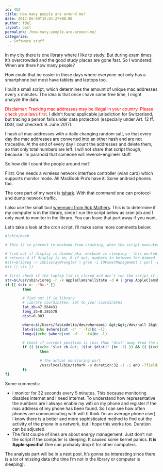 ```yaml
---
id: 452
title: How many people are around me?
date: 2017-06-09T19:04:27+00:00
author: fdel
layout: post
permalink: /how-many-people-are-around-me/
categories:
  - Software stuff
---
```

In my city there is one library where I like to study. But during exam times it’s overcrowded and the good study places are gone fast. So I wondered: When are there how many people?
  
How could that be easier in those days where everyone not only has a smartphone but most have tablets and laptops too.

I built a small script, which determines the amount of unique mac addresses every x minutes. The idea is that once i have some free time, I might analyze the data.

<span style="color: #ff0000;">Disclaimer: Tracking mac addresses may be illegal in your country. Please check your laws first.</span> I didn&#8217;t found applicable jurisdiction for Switzerland, but tracing a person falls under data protection (especially under Art. 12 ff. DSG, last checked: 9. June 2017).
  
I hash all mac addresses with a daily changing random salt, so that every day the mac addresses are converted into an other hash and are not traceable. At the end of every day I count the addresses and delete them, so that only total numbers are left. I will not share that script though, because I’m paranoid that someone will reverse-engineer stuff.

So how did I count the people around me?

First: One needs a wireless network interface controller (wlan card) which supports monitor mode. All MacBook Pro&#8217;s have it. Some android phones too.

The core part of my work is  [<span class="lang:default decode:true  crayon-inline " >tshark</span>](https://www.wireshark.org/docs/man-pages/tshark.html). With that command one can protocol and dump network traffic.

I also use the small tool  [<span class="lang:default decode:true  crayon-inline " >whereami</span> from Rob Mathers](https://github.com/robmathers/WhereAmI). This is to determine if my computer is in the library, since I run the script below as cron job and I only want to monitor in the library. You can leave that part away if you want.

Let&#8217;s take a look at the cron script, i&#8217;ll make some more comments below:

```bash
#!/bin/bash

# this is to prevent to macbook from crashing, when the script executes and the airport has no power - can raise kernel panic

# find out if display is dimmed aka. macbook is sleeping - this worked better on the computer of a friend of mine
# returns 4 if display is on, 0 if out, numbers in between for dimmed
#str=$(ioreg -n IODisplayWrangler | grep -i IOPowerManagement | perl -pe 's/^.*DevicePowerState\"=([0-9]+).*$/\1/')
#if (( str ))

# first check if the laptop lid is closed and don't run the script if it is - this worked better for me
str=$(/usr/sbin/ioreg -r -k AppleClamshellState -d 4 | grep AppleClamshellState  | head -1)
if [[ $str =~ .*No.* ]]
        then

        # find out if in library
        # library coordinates, set to your coordinates
        lat_zb=47.564431
        long_zb=8.385578
        dist=0.003

        where=$(/Users/fabiodelia/dev/whereami) &gt;&gt;/dev/null 2&gt;/dev/null
        lat=$(echo $where|cut -d' ' -f2|bc -l)
        long=$(echo $where|cut -d' ' -f4|bc -l)

        # check if current position is less than "dist" away from the coordinates given above
        if (( $(echo "$lat_zb &gt; ($lat-$dist)" |bc -l) )) && (( $(echo "$lat_zb &lt; $lat+$dist" |bc -l) )) && (( $(echo "$long_zb &gt; $long - 0.003" |bc -l) )) && (( $(echo "$long_zb &lt; $long + 0.003" |bc -l) ))
                then
                
                # the actual monitoring part
                /usr/local/bin/tshark -a duration:32 -I -i en0 -Tfields -e wlan.sa -e wlan.bssid -e wlan_mgt.ssid -e radiotap.dbm_antsignal 2&gt;/dev/null | sort -u | python /path/to/your/script.py
        fi
fi
```

Some comments:

  * I monitor for 32 seconds every 5 minutes. This because monitoring disables internet and I need internet. To understand how representative the numbers are I always enable my wifi on my phone and register if the mac address of my phone has been found. So I can see how often phones are communicating with wifi (I think I&#8217;m an average phone user). I know there is a better and more sophisticated method to find out the activity of the phone in a network, but I hope this works too. Duration can be adjusted.
  * The first couple of lines are about energy management: Just don&#8217;t run the script if the computer is sleeping. It caused some kernel panics. **It is Apple specific!** One can probably drop it for other computers.

The analysis part will be in a next post. It&#8217;s gonna be interesting since there is a lot of missing data (the time I&#8217;m not in the library or computer is sleeping).